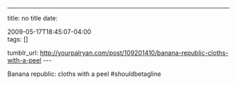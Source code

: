 ---
title: no title
date:

 2009-05-17T18:45:07-04:00  
tags:  []

tumblr_url:
http://yourpalryan.com/post/109201410/banana-republic-cloths-with-a-peel
\-\--

Banana republic: cloths with a peel \#shouldbetagline
